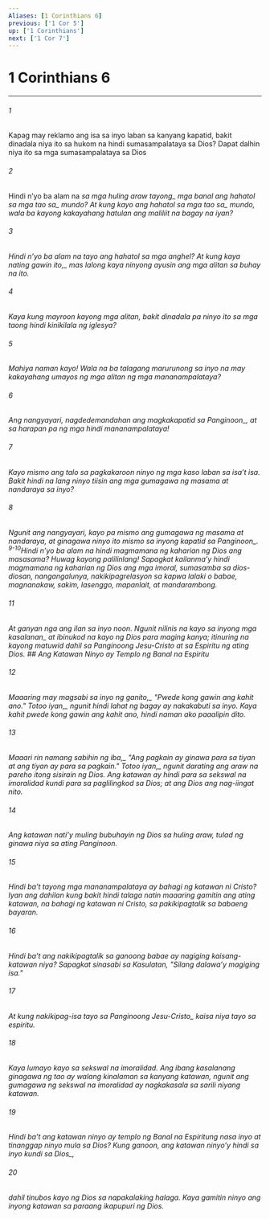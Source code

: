 ```yaml
---
Aliases: [1 Corinthians 6]
previous: ['1 Cor 5']
up: ['1 Corinthians']
next: ['1 Cor 7']
---
```

# 1 Corinthians 6

***






















###### 1 










Kapag may reklamo ang isa sa inyo laban sa kanyang kapatid, bakit dinadala niya ito sa hukom na hindi sumasampalataya sa Dios? Dapat dalhin niya ito sa mga sumasampalataya sa Dios 





















###### 2 










Hindi nʼyo ba alam na <i class="trans-change">sa mga huling araw tayong_ mga banal ang hahatol sa <i class="trans-change">mga tao sa_ mundo? At kung kayo ang hahatol sa <i class="trans-change">mga tao sa_ mundo, wala ba kayong kakayahang hatulan ang maliliit na bagay na iyan? 





















###### 3 










Hindi nʼyo ba alam na tayo ang hahatol sa mga anghel? <i class="trans-change">At kung kaya nating gawin ito,_ mas lalong kaya ninyong ayusin ang mga alitan sa buhay na ito. 





















###### 4 










Kaya kung mayroon kayong mga alitan, bakit dinadala pa ninyo ito sa mga taong hindi kinikilala ng iglesya? 





















###### 5 










Mahiya naman kayo! Wala na ba talagang marurunong sa inyo na may kakayahang umayos ng mga alitan ng mga mananampalataya? 





















###### 6 










Ang nangyayari, nagdedemandahan ang magkakapatid <i class="trans-change">sa Panginoon_, at sa harapan pa ng mga hindi mananampalataya! 





















###### 7 










Kayo mismo ang talo sa pagkakaroon ninyo ng mga kaso laban sa isaʼt isa. Bakit hindi na lang ninyo tiisin ang mga gumagawa ng masama at nandaraya sa inyo? 





















###### 8 










Ngunit ang nangyayari, kayo pa mismo ang gumagawa ng masama at nandaraya, at ginagawa ninyo ito mismo sa inyong kapatid <i class="trans-change">sa Panginoon_. <sup class="versenum">9-10</sup>Hindi nʼyo ba alam na hindi magmamana ng kaharian ng Dios ang masasama? Huwag kayong palilinlang! Sapagkat kailanmaʼy hindi magmamana ng kaharian ng Dios ang mga imoral, sumasamba sa dios-diosan, nangangalunya, nakikipagrelasyon sa kapwa lalaki o babae, magnanakaw, sakim, lasenggo, mapanlait, at mandarambong. 





















###### 11 










At ganyan nga ang ilan sa inyo noon. Ngunit nilinis na kayo <i class="trans-change">sa inyong mga kasalanan_ at ibinukod na kayo ng Dios para maging kanya; itinuring na kayong matuwid dahil sa Panginoong Jesu-Cristo at sa Espiritu ng ating Dios. ## Ang Katawan Ninyo ay Templo ng Banal na Espiritu 





















###### 12 










<i class="trans-change">Maaaring may magsabi sa inyo ng ganito,_ "Pwede kong gawin ang kahit ano." <i class="trans-change">Totoo iyan,_ ngunit hindi lahat ng bagay ay nakakabuti sa inyo. Kaya kahit pwede kong gawin ang kahit ano, hindi naman ako paaalipin dito. 





















###### 13 










<i class="trans-change">Maaari rin namang sabihin ng iba,_ "Ang pagkain ay ginawa para sa tiyan at ang tiyan ay para sa pagkain." <i class="trans-change">Totoo iyan,_ ngunit darating ang araw na pareho itong sisirain ng Dios. Ang katawan ay hindi para sa sekswal na imoralidad kundi para sa paglilingkod sa Dios; at ang Dios ang nag-iingat nito. 





















###### 14 










Ang katawan natiʼy muling bubuhayin ng Dios sa huling araw, tulad ng ginawa niya sa ating Panginoon. 





















###### 15 










Hindi baʼt tayong mga mananampalataya ay bahagi ng katawan ni Cristo? Iyan ang dahilan kung bakit hindi talaga natin maaaring gamitin ang ating katawan, na bahagi ng katawan ni Cristo, sa pakikipagtalik sa babaeng bayaran. 





















###### 16 










Hindi baʼt ang nakikipagtalik sa ganoong babae ay nagiging kaisang-katawan niya? Sapagkat sinasabi sa Kasulatan, "Silang dalawaʼy magiging isa." 





















###### 17 










At kung nakikipag-isa tayo sa Panginoong <i class="trans-change">Jesu-Cristo_ kaisa niya tayo sa espiritu. 





















###### 18 










Kaya lumayo kayo sa sekswal na imoralidad. Ang ibang kasalanang ginagawa ng tao ay walang kinalaman sa kanyang katawan, ngunit ang gumagawa ng sekswal na imoralidad ay nagkakasala sa sarili niyang katawan. 





















###### 19 










Hindi baʼt ang katawan ninyo ay templo ng Banal na Espiritung nasa inyo at tinanggap ninyo mula sa Dios? Kung ganoon, ang katawan ninyoʼy hindi sa inyo <i class="trans-change">kundi sa Dios_, 





















###### 20 










dahil tinubos kayo ng Dios sa napakalaking halaga. Kaya gamitin ninyo ang inyong katawan sa paraang ikapupuri ng Dios.
